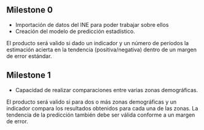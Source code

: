 ## Milestone 0
* Importación de datos del INE para poder trabajar sobre ellos
* Creación del modelo de predicción estadístico.

El producto será valido si dado un indicador y un número de períodos la estimación acierta en la tendencia (positiva/negativa) dentro de un margen de error estándar.

## Milestone 1
* Capacidad de realizar comparaciones entre varias zonas demográficas.

El producto será valido si para dos o más zonas demográficas y un indicador compara los resultados obtenidos para cada una de las zonas. La tendencia de la predicción también debe ser válida conforme a un margen de error.


